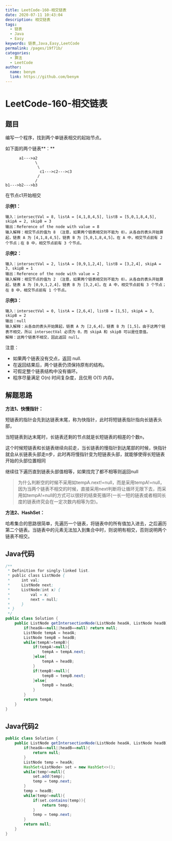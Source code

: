 ```yaml
---
title: LeetCode-160-相交链表
date: 2020-07-11 10:43:04
description: 相交链表
tags: 
  - 链表
  - Java
  - Easy
keywords: 链表,Java,Easy,LeetCode
permalink: /pages/19f71b/
categories: 
  - 算法
  - LeetCode
author: 
  name: benym
  link: https://github.com/benym
---
```


# LeetCode-160-相交链表

## 题目

编写一个程序，找到两个单链表相交的起始节点。

如下面的两个链表**：**

```
      a1--->a2
             \
              \
               c1--->c2--->c3
              / 
             /  
b1--->b2--->b3               
```

在节点c1开始相交



**示例1：**

```
输入：intersectVal = 8, listA = [4,1,8,4,5], listB = [5,0,1,8,4,5], skipA = 2, skipB = 3
输出：Reference of the node with value = 8
输入解释：相交节点的值为 8 （注意，如果两个链表相交则不能为 0）。从各自的表头开始算起，链表 A 为 [4,1,8,4,5]，链表 B 为 [5,0,1,8,4,5]。在 A 中，相交节点前有 2 个节点；在 B 中，相交节点前有 3 个节点。
```

**示例2：**

```
输入：intersectVal = 2, listA = [0,9,1,2,4], listB = [3,2,4], skipA = 3, skipB = 1
输出：Reference of the node with value = 2
输入解释：相交节点的值为 2 （注意，如果两个链表相交则不能为 0）。从各自的表头开始算起，链表 A 为 [0,9,1,2,4]，链表 B 为 [3,2,4]。在 A 中，相交节点前有 3 个节点；在 B 中，相交节点前有 1 个节点。
```

**示例3：**

```
输入：intersectVal = 0, listA = [2,6,4], listB = [1,5], skipA = 3, skipB = 2
输出：null
输入解释：从各自的表头开始算起，链表 A 为 [2,6,4]，链表 B 为 [1,5]。由于这两个链表不相交，所以 intersectVal 必须为 0，而 skipA 和 skipB 可以是任意值。
解释：这两个链表不相交，因此返回 null。
```

注意：

- 如果两个链表没有交点，返回 null.
- 在返回结果后，两个链表仍须保持原有的结构。
- 可假定整个链表结构中没有循环。
- 程序尽量满足 O(n) 时间复杂度，且仅用 O(1) 内存。

## 解题思路

**方法1、快慢指针：**

短链表的指针会先到达链表末尾，称为快指针，此时将短链表指针指向长链表头部，

当短链表到达末尾时，长链表还剩的节点就是长短链表的相差的个数n，

这个时候短链表和长链表继续向前走，当长链表的慢指针到达尾部的时候，快指针就会从长链表头部走n步，此时再将慢指针变为短链表头部，就能够使得长短链表开始的头部位置相同

继续往下遍历直到链表头部值相等，如果找完了都不相等则返回null

> 为什么判断空的时候不采用如tempA.next!=null，而是采用tempA!=null，因为当两个链表不相交的时候，直接采用next判断将让循环无限下去，而采用如tempA!=null的方式可以很好的结束死循环(一长一短的链表或者相同长度的链表终究会在一定次数内相等为空)。

**方法2、HashSet：**

哈希集合的思路很简单，先遍历一个链表，将链表中的所有值加入进去，之后遍历第二个链表。当链表中的元素无法加入到集合中时，则说明有相交，否则说明两个链表不相交。

## Java代码

```java
/**
 * Definition for singly-linked list.
 * public class ListNode {
 *     int val;
 *     ListNode next;
 *     ListNode(int x) {
 *         val = x;
 *         next = null;
 *     }
 * }
 */
public class Solution {
    public ListNode getIntersectionNode(ListNode headA, ListNode headB) {
        if(headA==null||headB==null) return null;
        ListNode tempA = headA;
        ListNode tempB = headB;
        while(tempA!=tempB){
            if(tempA!=null){
                tempA = tempA.next;
            }else{
                tempA = headB;
            }
            if(tempB!=null){
                tempB = tempB.next;
            }else{
                tempB = headA;
            }
        }
        return tempA;
    }
}
```

## Java代码2

```java
public class Solution {
    public ListNode getIntersectionNode(ListNode headA, ListNode headB) {
        if(headA==null||headB==null){
            return null;
        }
        ListNode temp = headA;
        HashSet<ListNode> set = new HashSet<>();
        while(temp!=null){
            set.add(temp);
            temp = temp.next;
        }
        temp = headB;
        while(temp!=null){
            if(set.contains(temp)){
                return temp;
            }
            temp = temp.next;
        }
        return null;
    }
}
```
